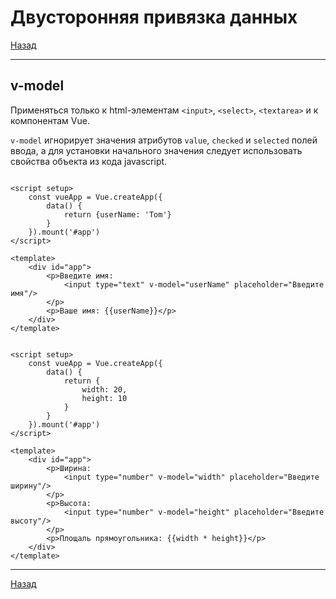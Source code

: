 # Двусторонняя привязка данных

[Назад][back]

---

## v-model

Применяться только к html-элементам `<input>`, `<select>`, `<textarea>` и к компонентам Vue.

`v-model` игнорирует значения атрибутов `value`, `checked` и `selected` полей ввода, а для установки начального значения следует использовать свойства объекта из кода javascript.

```vue

<script setup>
    const vueApp = Vue.createApp({
        data() {
            return {userName: 'Tom'}
        }
    }).mount('#app')
</script>

<template>
    <div id="app">
        <p>Введите имя:
            <input type="text" v-model="userName" placeholder="Введите имя"/>
        </p>
        <p>Ваше имя: {{userName}}</p>
    </div>
</template>
```

```vue

<script setup>
    const vueApp = Vue.createApp({
        data() {
            return {
                width: 20,
                height: 10
            }
        }
    }).mount('#app')
</script>

<template>
    <div id="app">
        <p>Ширина:
            <input type="number" v-model="width" placeholder="Введите ширину"/>
        </p>
        <p>Высота:
            <input type="number" v-model="height" placeholder="Введите высоту"/>
        </p>
        <p>Площаль прямоугольника: {{width * height}}</p>
    </div>
</template>
```

---

[Назад][back]

[back]: <.> "Назад к оглавлению"